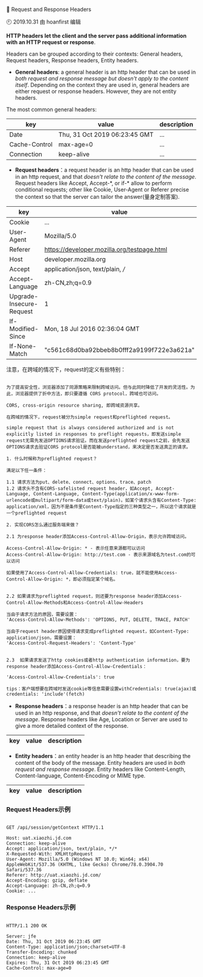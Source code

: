 🐾 Request and Response Headers

🕘 2019.10.31 由 hoanfirst 编辑

**HTTP headers let the client and the server pass additional information with an HTTP request or response**.

Headers can be grouped according to their contexts: General headers, Request headers, Response headers, Entity headers.

- **General headers**: a general header is an http header that can be used in *both request and response message but doesn't apply to the content itself*. Depending on the context they are used in, general headers are either request or response headers. However, they are not entity headers.

The most common general headers:

key|value|description|
--|--|--|
Date|Thu, 31 Oct 2019 06:23:45 GMT|...|
Cache-Control|max-age=0|...|
Connection|keep-alive|...|

- **Request headers**：a request header is an http header that can be used in an http request, and that *doesn't relate to the content of the message*. Request headers like Accept, Accept-\*, or if-\* allow to perform conditional requests; other like Cookie, User-Agent or Referer precise the context so that the server can tailor the answer(量身定制答案).

key|value|description|
--|--|--|
Cookie|...|...|
User-Agent|Mozilla/5.0|...|
Referer|https://developer.mozilla.org/testpage.html|...|
Host|developer.mozilla.org|...|
Accept|application/json, text/plain, */*|...|
Accept-Language|zh-CN,zh;q=0.9|...|
Upgrade-Insecure-Request|1|...|
If-Modified-Since|Mon, 18 Jul 2016 02:36:04 GMT|...|
If-None-Match|"c561c68d0ba92bbeb8b0fff2a9199f722e3a621a"|...|


注意，在跨域的情况下，request的定义有些特别：

```

为了提高安全性，浏览器添加了同源策略来限制跨域访问。但与此同时降低了开发的灵活性。为此，浏览器提供了折中方法，即只要遵循 CORS protocol，跨域也可访问。

CORS, cross-origin resource sharing, 即跨域资源共享。

在跨域的情况下，request被分为simple request和preflighted request。

simple request that is always considered authorized and is not explicitly listed in responses to preflight requests，即发送simple request无需先发送OPTIONS请求验证。而在发送preflighted request之前，会先发送OPTIONS请求去验证CORS protocol是否能被understand，来决定是否发送真正的请求。

1. 什么时候称为preflighted request？

满足以下任一条件：

1.1 请求方法为put、delete、connect、options、trace、patch
1.2 请求头不含有CORS-safelisted request header，如Accept, Accept-Language, Content-Language, Content-Type(application/x-www-form-urlencode或multipart/form-data或text/plain)。如某个请求头含有Content-Type: application/xml，因为不是条件里Content-Type指定的三种类型之一，所以这个请求就是一个preflighted request

2. 实现CORS怎么通过服务端来做？

2.1 为response header添加Access-Control-Allow-Origin，表示允许跨域访问。

Access-Control-Allow-Origin: * - 表示任意来源都可以访问
Access-Control-Allow-Origin: http://test.com - 表示来源域名为test.com的可以访问

如果使用了Access-Control-Allow-Credentials: true，就不能使用Access-Control-Allow-Origin: *，即必须指定某个域名。


2.2 如果请求为preflighted request，则还要为response header添加Access-Control-Allow-Methods和Access-Control-Allow-Headers

当由于请求方法的原因，需要设置：
'Access-Control-Allow-Methods': 'OPTIONS, PUT, DELETE, TRACE, PATCH'

当由于request header原因使得请求变成preflighted request，如Content-Type: application/json，需要设置：
'Access-Control-Request-Headers': 'Content-Type'


2.3  如果请求发送了http cookies或者http authentication information，要为response header添加Access-Control-Allow-Credentials：

'Access-Control-Allow-Credentials': true

tips：客户端想要在跨域时发送cookie等信息需要设置withCredentials: true(ajax)或credentials: 'include'(fetch)

```

- **Response headers**：a response header is an http header that can be used in an http response, and that *doesn't relate to the content of the message*. Response headers like Age, Location or Server are used to give a more detailed context of the response.

key|value|description|
--|--|--|


- **Entity headers**：an entity header is an http header that describing the content of the body of the message. Entity headers are used in *both request and response message*. Entity headers like Content-Length, Content-language, Content-Encoding or MIME type.

key|value|description|
--|--|--|


### Request Headers示例

```

GET /api/session/getContext HTTP/1.1

Host: uat.xiaozhi.jd.com
Connection: keep-alive
Accept: application/json, text/plain, */*
X-Requested-With: XMLHttpRequest
User-Agent: Mozilla/5.0 (Windows NT 10.0; Win64; x64) AppleWebKit/537.36 (KHTML, like Gecko) Chrome/78.0.3904.70 Safari/537.36
Referer: http://uat.xiaozhi.jd.com/
Accept-Encoding: gzip, deflate
Accept-Language: zh-CN,zh;q=0.9
Cookie: ...

```


### Response Headers示例

```

HTTP/1.1 200 OK

Server: jfe
Date: Thu, 31 Oct 2019 06:23:45 GMT
Content-Type: application/json;charset=UTF-8
Transfer-Encoding: chunked
Connection: keep-alive
Expires: Thu, 31 Oct 2019 06:23:45 GMT
Cache-Control: max-age=0

```
